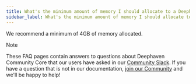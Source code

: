 ```yaml
---
title: What's the minimum amount of memory I should allocate to a Deephaven server?
sidebar_label: What's the minimum amount of memory I should allocate to a Deephaven server?
---
```


We recommend a minimum of 4GB of memory allocated.

> [!NOTE]
> These FAQ pages contain answers to questions about Deephaven Community Core that our users have asked in our [Community Slack](/slack). If you have a question that is not in our documentation, [join our Community](/slack) and we'll be happy to help!
